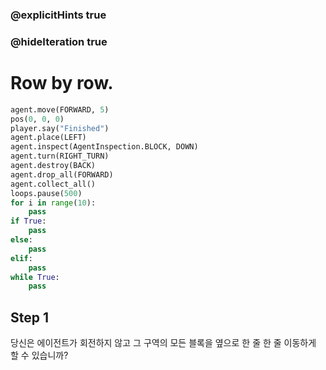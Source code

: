 ### @explicitHints true
### @hideIteration true 
# Row by row.

```python
agent.move(FORWARD, 5)
pos(0, 0, 0)
player.say("Finished")
agent.place(LEFT)
agent.inspect(AgentInspection.BLOCK, DOWN) 
agent.turn(RIGHT_TURN)
agent.destroy(BACK)
agent.drop_all(FORWARD)
agent.collect_all()
loops.pause(500)
for i in range(10):
    pass
if True: 
    pass
else: 
    pass
elif:
    pass
while True:
    pass
```

## Step 1
당신은 에이전트가 회전하지 않고 그 구역의 모든 블록을 옆으로 한 줄 한 줄 이동하게 할 수 있습니까?
